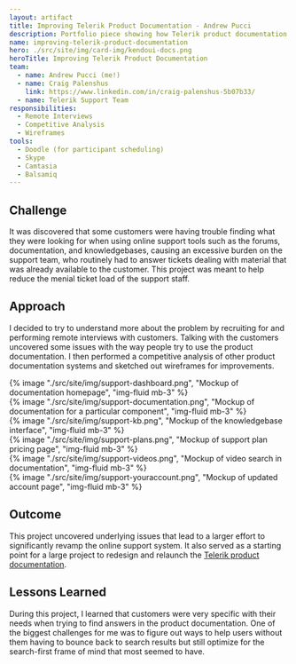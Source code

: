 ```yaml
---
layout: artifact
title: Improving Telerik Product Documentation - Andrew Pucci
description: Portfolio piece showing how Telerik product documentation was improved with interviews.
name: improving-telerik-product-documentation
hero: ./src/site/img/card-img/kendoui-docs.png
heroTitle: Improving Telerik Product Documentation
team:
  - name: Andrew Pucci (me!)
  - name: Craig Palenshus
    link: https://www.linkedin.com/in/craig-palenshus-5b07b33/
  - name: Telerik Support Team
responsibilities:
  - Remote Interviews
  - Competitive Analysis
  - Wireframes
tools:
  - Doodle (for participant scheduling)
  - Skype
  - Camtasia
  - Balsamiq
---
```


## Challenge
It was discovered that some customers were having trouble finding what they were looking for when using online support tools such as the forums, documentation, and knowledgebases, causing an excessive burden on the support team, who routinely had to answer tickets dealing with material that was already available to the customer. This project was meant to help reduce the menial ticket load of the support staff.

## Approach
I decided to try to understand more about the problem by recruiting for and performing remote interviews with customers. Talking with the customers uncovered some issues with the way people try to use the product documentation. I then performed a competitive analysis of other product documentation systems and sketched out wireframes for improvements.

<div class="row">
  <div class="col-12 col-lg-4">
    {% image "./src/site/img/support-dashboard.png", "Mockup of documentation homepage", "img-fluid mb-3" %}
  </div>
  <div class="col-12 col-lg-4">
    {% image "./src/site/img/support-documentation.png", "Mockup of documentation for a particular component", "img-fluid mb-3" %}
  </div>
  <div class="col-12 col-lg-4">
    {% image "./src/site/img/support-kb.png", "Mockup of the knowledgebase interface", "img-fluid mb-3" %}
  </div>
  <div class="col-12 col-lg-4">
    {% image "./src/site/img/support-plans.png", "Mockup of support plan pricing page", "img-fluid mb-3" %}
  </div>
  <div class="col-12 col-lg-4">
    {% image "./src/site/img/support-videos.png", "Mockup of video search in documentation", "img-fluid mb-3" %}
  </div>
  <div class="col-12 col-lg-4">
    {% image "./src/site/img/support-youraccount.png", "Mockup of updated account page", "img-fluid mb-3" %}
  </div>
</div>


## Outcome
This project uncovered underlying issues that lead to a larger effort to significantly revamp the online support system. It also served as a starting point for a large project to redesign and relaunch the [Telerik product documentation](http://docs.telerik.com).

## Lessons Learned
During this project, I learned that customers were very specific with their needs when trying to find answers in the product documentation. One of the biggest challenges for me was to figure out ways to help users without them having to bounce back to search results but still optimize for the search-first frame of mind that most seemed to have.
